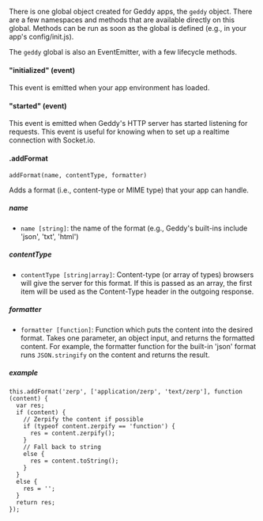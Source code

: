 There is one global object created for Geddy apps, the `geddy` object.  There
are a few namespaces and methods that are available directly on this global.
Methods can be run as soon as the global is defined (e.g., in your app's
config/init.js).

The `geddy` global is also an EventEmitter, with a few lifecycle methods.

#### "initialized" (event)

This event is emitted when your app environment has loaded.

#### "started" (event)

This event is emitted when Geddy's HTTP server has started listening for
requests. This event is useful for knowing when to set up a realtime connection
with Socket.io.

#### .addFormat
`addFormat(name, contentType, formatter)`

Adds a format (i.e., content-type or MIME type) that your app can handle.

##### name
- `name [string]`: the name of the format (e.g., Geddy's built-ins include
'json', 'txt', 'html')

##### contentType
- `contentType [string|array]`: Content-type (or array of types) browsers will give the
server for this format. If this is passed as an array, the first item will be
used as the Content-Type header in the outgoing response.

##### formatter
- `formatter [function]`: Function which puts the content into the desired
format. Takes one parameter, an object input, and returns the formatted content.
For example, the formatter function for the built-in 'json' format runs
`JSON.stringify` on the content and returns the result.

##### example
```
this.addFormat('zerp', ['application/zerp', 'text/zerp'], function (content) {
  var res;
  if (content) {
    // Zerpify the content if possible
    if (typeof content.zerpify == 'function') {
      res = content.zerpify();
    }
    // Fall back to string
    else {
      res = content.toString();
    }
  }
  else {
    res = '';
  }
  return res;
});
```


